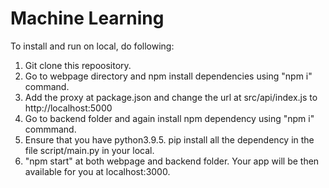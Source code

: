 # Machine Learning

To install and run on local, do following: 
<ol>
<li> Git clone this repoository. </li>
<li> Go to webpage directory and npm install dependencies using "npm i" command. </li>
<li> Add the proxy at package.json and change the url at src/api/index.js to http://localhost:5000 </li>
<li> Go to backend folder and again install npm dependency using "npm i" commmand. </li>
<li> Ensure that you have python3.9.5. pip install all the dependency in the file script/main.py in your local.</li>
<li>"npm start" at both webpage and backend folder. Your app will be then available for you at localhost:3000. </li>
</ol> 
